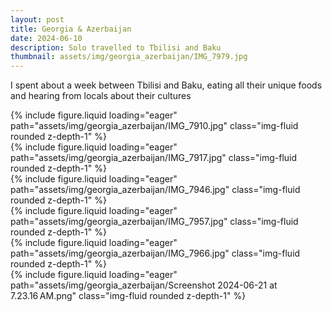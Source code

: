 ```yaml
---
layout: post
title: Georgia & Azerbaijan
date: 2024-06-10
description: Solo travelled to Tbilisi and Baku
thumbnail: assets/img/georgia_azerbaijan/IMG_7979.jpg
---
```

    
I spent about a week between Tbilisi and Baku, eating all their unique foods and hearing from locals about their cultures

<div class="row mt-3">
    <div class="col-sm mt-3 mt-md-0">
        {% include figure.liquid loading="eager" path="assets/img/georgia_azerbaijan/IMG_7910.jpg" class="img-fluid rounded z-depth-1" %}
    </div>
    <div class="col-sm mt-3 mt-md-0">
        {% include figure.liquid loading="eager" path="assets/img/georgia_azerbaijan/IMG_7917.jpg" class="img-fluid rounded z-depth-1" %}
    </div>
</div>

<div class="row mt-3">
    <div class="col-sm mt-3 mt-md-0">
        {% include figure.liquid loading="eager" path="assets/img/georgia_azerbaijan/IMG_7946.jpg" class="img-fluid rounded z-depth-1" %}
    </div>
    <div class="col-sm mt-3 mt-md-0">
        {% include figure.liquid loading="eager" path="assets/img/georgia_azerbaijan/IMG_7957.jpg" class="img-fluid rounded z-depth-1" %}
    </div>
</div>

<div class="row mt-3">
    <div class="col-sm mt-3 mt-md-0">
        {% include figure.liquid loading="eager" path="assets/img/georgia_azerbaijan/IMG_7966.jpg" class="img-fluid rounded z-depth-1" %}
    </div>
    <div class="col-sm mt-3 mt-md-0">
        {% include figure.liquid loading="eager" path="assets/img/georgia_azerbaijan/Screenshot 2024-06-21 at 7.23.16 AM.png" class="img-fluid rounded z-depth-1" %}
    </div>
</div>
